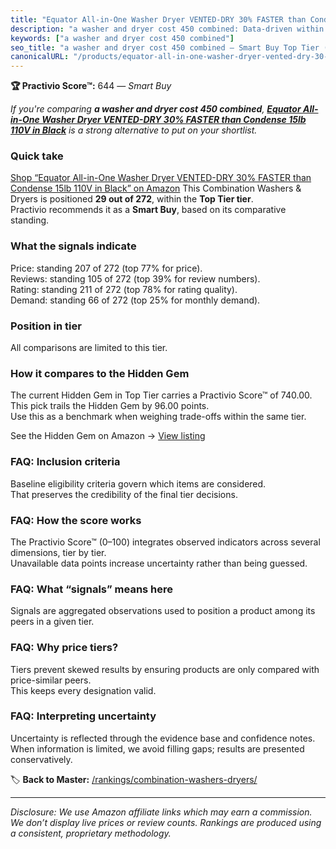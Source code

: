 ```yaml
---
title: "Equator All-in-One Washer Dryer VENTED-DRY 30% FASTER than Condense 15lb 110V in Black"
description: "a washer and dryer cost 450 combined: Data-driven within Top Tier ranking using the Practivio Score™. Positioned by quality, value, demand, findability, moment…"
keywords: ["a washer and dryer cost 450 combined"]
seo_title: "a washer and dryer cost 450 combined — Smart Buy Top Tier (2025)"
canonicalURL: "/products/equator-all-in-one-washer-dryer-vented-dry-30-faster-than-condense-15lb-110v-in-black-B0CRBJXXLC/"
---
```


**🏆 Practivio Score™:** 644 — _Smart Buy_


*If you're comparing **a washer and dryer cost 450 combined**, **[Equator All-in-One Washer Dryer VENTED-DRY 30% FASTER than Condense 15lb 110V in Black](https://www.amazon.com/dp/B0CRBJXXLC?tag=practivio-20)** is a strong alternative to put on your shortlist.*
### Quick take
[Shop “Equator All-in-One Washer Dryer VENTED-DRY 30% FASTER than Condense 15lb 110V in Black” on Amazon](https://www.amazon.com/dp/B0CRBJXXLC?tag=practivio-20)
This Combination Washers & Dryers is positioned **29 out of 272**, within the **Top Tier tier**.  
Practivio recommends it as a **Smart Buy**, based on its comparative standing.

### What the signals indicate
Price: standing 207 of 272 (top 77% for price).  
Reviews: standing 105 of 272 (top 39% for review numbers).  
Rating: standing 211 of 272 (top 78% for rating quality).  
Demand: standing 66 of 272 (top 25% for monthly demand).

### Position in tier
All comparisons are limited to this tier.

### How it compares to the Hidden Gem
The current Hidden Gem in Top Tier carries a Practivio Score™ of 740.00.  
This pick trails the Hidden Gem by 96.00 points.  
Use this as a benchmark when weighing trade-offs within the same tier.  

See the Hidden Gem on Amazon → [View listing](https://www.amazon.com/dp/B0C72WLSJ1?tag=practivio-20)

### FAQ: Inclusion criteria
Baseline eligibility criteria govern which items are considered.  
That preserves the credibility of the final tier decisions.

### FAQ: How the score works
The Practivio Score™ (0–100) integrates observed indicators across several dimensions, tier by tier.  
Unavailable data points increase uncertainty rather than being guessed.

### FAQ: What “signals” means here
Signals are aggregated observations used to position a product among its peers in a given tier.

### FAQ: Why price tiers?
Tiers prevent skewed results by ensuring products are only compared with price-similar peers.  
This keeps every designation valid.

### FAQ: Interpreting uncertainty
Uncertainty is reflected through the evidence base and confidence notes.  
When information is limited, we avoid filling gaps; results are presented conservatively.


🏷️ **Back to Master:** [/rankings/combination-washers-dryers/](/rankings/combination-washers-dryers/)

---
_Disclosure: We use Amazon affiliate links which may earn a commission. We don’t display live prices or review counts. Rankings are produced using a consistent, proprietary methodology._
